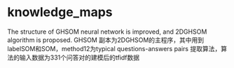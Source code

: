 # knowledge_maps
The structure of GHSOM neural network is improved, and 2DGHSOM algorithm is proposed.
GHSOM 副本为2DGHSOM的主程序，其中用到labelSOM和SOM，method12为typical questions-answers pairs 提取算法，算法的输入数据为331个问答对的建模后的tfidf数据
